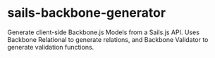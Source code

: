 sails-backbone-generator
====================

Generate client-side Backbone.js Models from a Sails.js API. Uses Backbone
Relational to generate relations, and Backbone Validator to generate validation
functions.
